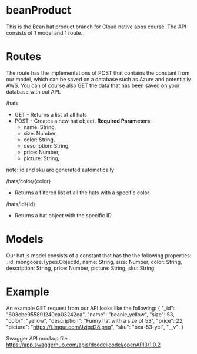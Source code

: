 # beanProduct

This is the Bean hat product branch for Cloud native apps course.
The API consists of 1 model and 1 route.

# Routes

The route has the implementations of POST that contains the constant from our model, which can be saved on a database such as Azure and potentially AWS.
You can of course also GET the data that has been saved on your database with out API.
   
/hats
* GET - Returns a list of all hats
* POST - Creates a new hat object. 
     **Required Parameters**: 
    * name: String,
    * size: Number,
    * color: String,
    * description: String,
    * price: Number,
    * picture: String,

note: id and sku are generated automatically


/hats/color/{color}
* Returns a filtered list of all the hats with a specific color

/hats/id/{id}
* Returns a hat object with the specific ID


# Models
Our hat.js model consists of a constant that has the the following properties:
    _id: mongoose.Types.ObjectId,
    name: String,
    size: Number,
    color: String,
    description: String,
    price: Number,
    picture: String,
    sku: String
    
# Example
An example GET request from our API looks like the following:
{
        "_id": "603cbe955891240ca03242ea",
        "name": "beanie_yellow",
        "size": 53,
        "color": "yellow",
        "description": "Funny hat with a size of 53",
        "price": 22,
        "picture": "https://i.imgur.com/Jzjqd28.png",
        "sku": "bea-53-yel",
        "__v": 
}

Swagger API mockup file https://app.swaggerhub.com/apis/doodeljoodel/openAPI3/1.0.2
